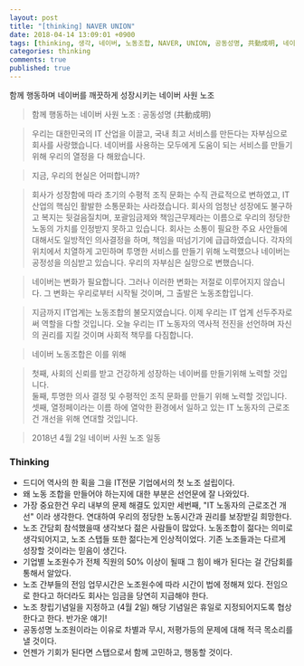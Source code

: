 ```yaml
---
layout: post
title: "[thinking] NAVER UNION"
date: 2018-04-14 13:09:01 +0900
tags: [thinking, 생각, 네이버, 노동조합, NAVER, UNION, 공동성명, 共動成明, 네이버 사원 노조, 노조]
categories: thinking
comments: true
published: true
---
```

함께 행동하며 네이버를 깨끗하게 성장시키는 네이버 사원 노조

> 함께 행동하는 네이버 사원 노조 : 공동성명 (共動成明)

> 우리는 대한민국의 IT 산업을 이끌고, 국내 최고 서비스를 만든다는 자부심으로 회사를 사랑했습니다. 네이버를 사용하는 모두에게 도움이 되는 서비스를 만들기 위해 우리의 열정을 다 해왔습니다.

> 지금, 우리의 현실은 어떠합니까?

> 회사가 성장함에 따라 초기의 수평적 조직 문화는 수직 관료적으로 변하였고, IT 산업의 핵심인 활발한 소통문화는 사라졌습니다. 회사의 엄청난 성장에도 불구하고 복지는 뒷걸음질치며, 포괄임금제와 책임근무제라는 이름으로 우리의 정당한 노동의 가치를 인정받지 못하고 있습니다. 회사는 소통이 필요한 주요 사안들에 대해서도 일방적인 의사결정을 하며, 책임을 떠넘기기에 급급하였습니다. 각자의 위치에서 치열하게 고민하며 투명한 서비스를 만들기 위해 노력했으나 네이버는 공정성을 의심받고 있습니다. 우리의 자부심은 실망으로 변했습니다.

> 네이버는 변화가 필요합니다. 그러나 이러한 변화는 저절로 이루어지지 않습니다. 그 변화는 우리로부터 시작될 것이며, 그 출발은 노동조합입니다.

> 지금까지 IT업계는 노동조합의 불모지였습니다. 이제 우리는 IT 업계 선두주자로써 역할을 다할 것입니다. 오늘 우리는 IT 노동자의 역사적 전진을 선언하며 자신의 권리를 지킬 것이며 사회적 책무를 다짐합니다.

> 네이버 노동조합은 이를 위해

> 첫째, 사회의 신뢰를 받고 건강하게 성장하는 네이버를 만들기위해 노력할 것입니다.  
> 둘째, 투명한 의사 결정 및 수평적인 조직 문화를 만들기 위해 노력할 것입니다.  
> 셋째, 열정페이라는 이름 하에 열악한 환경에서 일하고 있는 IT 노동자의 근로조건 개선을 위해 연대할 것입니다.  

> 2018년 4월 2일 네이버 사원 노조 일동

### Thinking
* 드디어 역사의 한 획을 그을 IT전문 기업에서의 첫 노조 설립이다.
* 왜 노동 조합을 만들어야 하는지에 대한 부분은 선언문에 잘 나와있다.
* 가장 중요한건 우리 내부의 문제 해결도 있지만 세번째, "IT 노동자의 근로조건 개선" 이라 생각한다. 연대하여 우리의 정당한 노동시간과 권리를 보장받길 희망한다.
* 노조 간담회 참석했을때 생각보다 젊은 사람들이 많았다. 노동조합이 젊다는 의미로 생각되어지고, 노조 스탭들 또한 젊다는게 인상적이었다. 기존 노조들과는 다르게 성장할 것이라는 믿음이 생긴다.
* 기업별 노조원수가 전체 직원의 50% 이상이 될때 그 힘이 배가 된다는 걸 간담회를 통해서 알았다.
* 노조 간부들의 전임 업무시간은 노조원수에 따라 시간이 법에 정해져 있다. 전임으로 한다고 하더라도 회사는 임금을 당연히 지급해야 한다.
* 노조 창립기념일을 지정하고 (4월 2일) 해당 기념일은 휴일로 지정되어지도록 협상한다고 한다. 반가운 얘기!
* 공동성명 노조원이라는 이유로 차별과 무시, 저평가등의 문제에 대해 적극 목소리를 낼 것이다. 
* 언젠가 기회가 된다면 스탭으로서 함께 고민하고, 행동할 것이다.